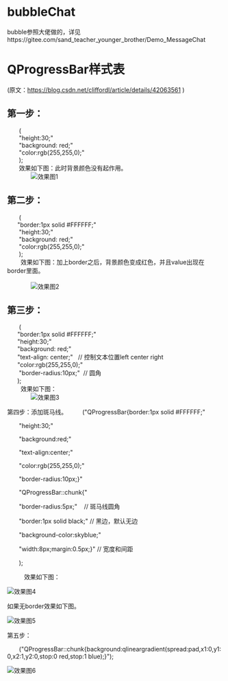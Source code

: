 # bubbleChat
bubble参照大佬做的，详见https://gitee.com/sand_teacher_younger_brother/Demo_MessageChat

# QProgressBar样式表
(原文：https://blog.csdn.net/cliffordl/article/details/42063561 )

## 第一步：<br>
       (<br>
       "height:30;"<br>
       "background: red;"<br>
       "color:rgb(255,255,0);"<br>
       );<br>
       效果如下图：此时背景颜色没有起作用。<br>
              ![效果图1](https://img-blog.csdn.net/20141225132038809?watermark/2/text/aHR0cDovL2Jsb2cuY3Nkbi5uZXQvY2xpZmZvcmRs/font/5a6L5L2T/fontsize/400/fill/I0JBQkFCMA==/dissolve/70/gravity/Center)

## 第二步：
       (<br>
      "border:1px solid #FFFFFF;"<br>
       "height:30;"<br>
       "background: red;"<br>
       "color:rgb(255,255,0);"<br>
       );<br>
        效果如下图：加上border之后，背景颜色变成红色，并且value出现在border里面。<br>        
              ![效果图2](https://img-blog.csdn.net/20141225132148557?watermark/2/text/aHR0cDovL2Jsb2cuY3Nkbi5uZXQvY2xpZmZvcmRs/font/5a6L5L2T/fontsize/400/fill/I0JBQkFCMA==/dissolve/70/gravity/Center)

## 第三步：

       (<br>
      "border:1px solid #FFFFFF;"<br>
      "height:30;"<br>
      "background: red;"<br>
      "text-align: center;"   // 控制文本位置left center right<br>
      "color:rgb(255,255,0);"<br>
       "border-radius:10px;"  // 圆角<br>
      );<br>
        效果如下图：<br>
              ![效果图3](https://img-blog.csdn.net/20141225132407640?watermark/2/text/aHR0cDovL2Jsb2cuY3Nkbi5uZXQvY2xpZmZvcmRs/font/5a6L5L2T/fontsize/400/fill/I0JBQkFCMA==/dissolve/70/gravity/Center)


 第四步：添加斑马线。
        ("QProgressBar{border:1px solid #FFFFFF;"

       "height:30;"

       "background:red;"

       "text-align:center;"

       "color:rgb(255,255,0);"

       "border-radius:10px;}"

       "QProgressBar::chunk{"

       "border-radius:5px;"    // 斑马线圆角

       "border:1px solid black;" // 黑边，默认无边

       "background-color:skyblue;"

       "width:8px;margin:0.5px;}" // 宽度和间距

       );

          效果如下图：
          
 ![效果图4](https://img-blog.csdn.net/20141225132925781?watermark/2/text/aHR0cDovL2Jsb2cuY3Nkbi5uZXQvY2xpZmZvcmRs/font/5a6L5L2T/fontsize/400/fill/I0JBQkFCMA==/dissolve/70/gravity/Center)


如果无border效果如下图。

 ![效果图5](https://img-blog.csdn.net/20141225133027429?watermark/2/text/aHR0cDovL2Jsb2cuY3Nkbi5uZXQvY2xpZmZvcmRs/font/5a6L5L2T/fontsize/400/fill/I0JBQkFCMA==/dissolve/70/gravity/Center)


第五步：

       ("QProgressBar::chunk{background:qlineargradient(spread:pad,x1:0,y1:0,x2:1,y2:0,stop:0 red,stop:1 blue);}");

 ![效果图6](https://img-blog.csdn.net/20141225133351493?watermark/2/text/aHR0cDovL2Jsb2cuY3Nkbi5uZXQvY2xpZmZvcmRs/font/5a6L5L2T/fontsize/400/fill/I0JBQkFCMA==/dissolve/70/gravity/Center)
